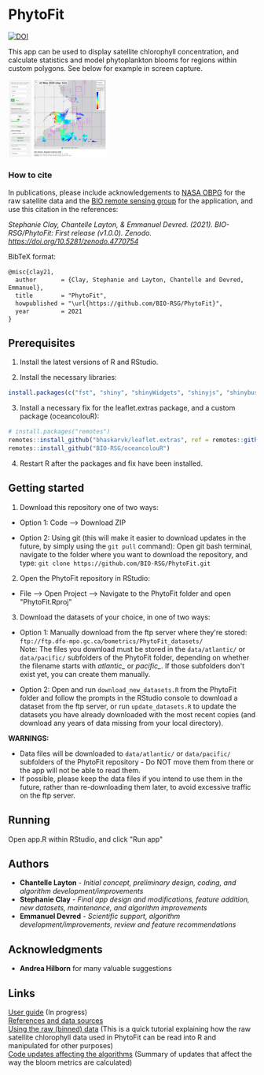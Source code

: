 # PhytoFit

[![DOI](https://zenodo.org/badge/277295931.svg)](https://zenodo.org/badge/latestdoi/277295931)

This app can be used to display satellite chlorophyll concentration, and calculate statistics and model phytoplankton blooms for regions within custom polygons. See below for example in screen capture.

<a target="_blank" href="images/screencap01.png">
<img src="images/screencap01.png" alt="screencap" width="200"/>
</a>

### How to cite

In publications, please include acknowledgements to [NASA OBPG](https://oceancolor.gsfc.nasa.gov) for the raw satellite data and the [BIO remote sensing group](https://github.com/BIO-RSG) for the application, and use this citation in the references:  

*Stephanie Clay, Chantelle Layton, & Emmanuel Devred. (2021). BIO-RSG/PhytoFit: First release (v1.0.0). Zenodo. https://doi.org/10.5281/zenodo.4770754*  

BibTeX format:  

    @misc{clay21,
      author       = {Clay, Stephanie and Layton, Chantelle and Devred, Emmanuel},
      title        = "PhytoFit",
      howpublished = "\url{https://github.com/BIO-RSG/PhytoFit}",
      year         = 2021
    }


## Prerequisites

1. Install the latest versions of R and RStudio.

2. Install the necessary libraries:
```r
install.packages(c("fst", "shiny", "shinyWidgets", "shinyjs", "shinybusy", "htmlwidgets", "leaflet", "leaflet.extras", "leafem", "quantreg", "minpack.lm", "rgdal", "sp", "ggplot2", "grid", "gridExtra", "dplyr", "tidyr", "geometry", "raster", "proj4", "curl"))
```

3. Install a necessary fix for the leaflet.extras package, and a custom package (oceancolouR):
```r
# install.packages("remotes")
remotes::install_github("bhaskarvk/leaflet.extras", ref = remotes::github_pull("184"))
remotes::install_github("BIO-RSG/oceancolouR")
```

4. Restart R after the packages and fix have been installed.


## Getting started

1. Download this repository one of two ways:  

- Option 1: Code --> Download ZIP  

- Option 2: Using git (this will make it easier to download updates in the future, by simply using the `git pull` command): Open git bash terminal, navigate to the folder where you want to download the repository, and type: `git clone https://github.com/BIO-RSG/PhytoFit.git`  

2. Open the PhytoFit repository in RStudio:  

- File --> Open Project --> Navigate to the PhytoFit folder and open "PhytoFit.Rproj"  

3. Download the datasets of your choice, in one of two ways:  

- Option 1: Manually download from the ftp server where they're stored: `ftp://ftp.dfo-mpo.gc.ca/bometrics/PhytoFit_datasets/`  
Note: The files you download must be stored in the `data/atlantic/` or `data/pacific/` subfolders of the PhytoFit folder, depending on whether the filename starts with *atlantic_* or *pacific_*. If those subfolders don't exist yet, you can create them manually.  

- Option 2: Open and run `download_new_datasets.R` from the PhytoFit folder and follow the prompts in the RStudio console to download a dataset from the ftp server, or run `update_datasets.R` to update the datasets you have already downloaded with the most recent copies (and download any years of data missing from your local directory).  

**WARNINGS:**  
- Data files will be downloaded to `data/atlantic/` or `data/pacific/` subfolders of the PhytoFit repository - Do NOT move them from there or the app will not be able to read them.  
- If possible, please keep the data files if you intend to use them in the future, rather than re-downloading them later, to avoid excessive traffic on the ftp server.  



## Running

Open app.R within RStudio, and click "Run app"


## Authors

* **Chantelle Layton** - *Initial concept, preliminary design, coding, and algorithm development/improvements*  
* **Stephanie Clay** - *Final app design and modifications, feature addition, new datasets, maintenance, and algorithm improvements*  
* **Emmanuel Devred** - *Scientific support, algorithm development/improvements, review and feature recommendations*  

## Acknowledgments

* **Andrea Hilborn** for many valuable suggestions


## Links

[User guide](https://github.com/BIO-RSG/PhytoFit/blob/master/USERGUIDE.md) (In progress)  
[References and data sources](https://github.com/BIO-RSG/PhytoFit/blob/master/USERGUIDE.md#references-and-data-sources)  
[Using the raw (binned) data](https://github.com/BIO-RSG/PhytoFit/blob/master/fst_tutorial.md) (This is a quick tutorial explaining how the raw satellite chlorophyll data used in PhytoFit can be read into R and manipulated for other purposes)  
[Code updates affecting the algorithms](https://github.com/BIO-RSG/PhytoFit/blob/master/updates.md) (Summary of updates that affect the way the bloom metrics are calculated)  

